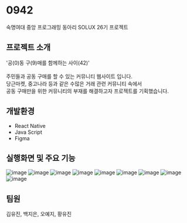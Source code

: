 # 0942
숙명여대 중앙 프로그래밍 동아리 SOLUX 26기 프로젝트

## 프로젝트 소개
'공(0)동 구(9)매를 함께하는 사이(42)' <br><br>
주민들과 공동 구매를 할 수 있는 커뮤니티 웹사이트 입니다. <br>
당근마켓, 중고나라 등과 같은 수많은 거래 관련 커뮤니티 속에서 <br>
공동 구매만을 위한 커뮤니티의 부재를 해결하고자 프로젝트를 기획했습니다.

## 개발환경
- React Native
- Java Script
- Figma

## 실행화면 및 주요 기능
![image](https://github.com/whitel15/0942_front/assets/62291686/f175cd2d-8f3d-4a0c-b8d4-a3051b0869dc)
![image](https://github.com/whitel15/0942_front/assets/62291686/ace87c98-29fa-4c0b-9f25-7a3d3f6550b8)
![image](https://github.com/whitel15/0942_front/assets/62291686/99a6086d-9515-451f-92f8-2626d2e60f8b)
![image](https://github.com/whitel15/0942_front/assets/62291686/82dc23f1-29de-44e6-be23-aaecbf77f1ee)
![image](https://github.com/whitel15/0942_front/assets/62291686/d27d950c-7a82-4e3e-9153-ec03aa657cce)
![image](https://github.com/whitel15/0942_front/assets/62291686/a5a73857-92d4-42a6-adae-b63aad758a34)
![image](https://github.com/whitel15/0942_front/assets/62291686/19c25b1a-db48-4c4b-9957-d541d98a538c)
![image](https://github.com/whitel15/0942_front/assets/62291686/6ab71935-f4b2-47cf-b933-aab02ebf56d4)
![image](https://github.com/whitel15/0942_front/assets/62291686/b311fe7a-d3a9-482f-b595-015815051cec)

## 팀원
김유진, 백지은, 오예지, 황유진
